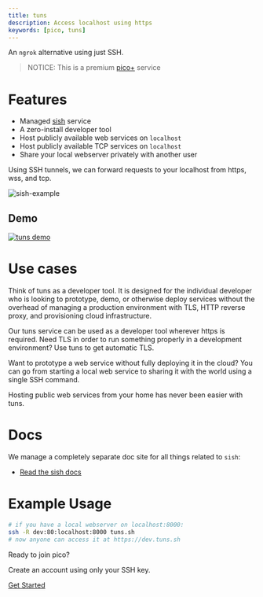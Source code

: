 ```yaml
---
title: tuns
description: Access localhost using https
keywords: [pico, tuns]
---
```


An `ngrok` alternative using just SSH.

> NOTICE: This is a premium [pico+](/plus) service

# Features

- Managed [sish](https://docs.ssi.sh) service
- A zero-install developer tool
- Host publicly available web services on `localhost`
- Host publicly available TCP services on `localhost`
- Share your local webserver privately with another user

Using SSH tunnels, we can forward requests to your localhost from https, wss,
and tcp.

![sish-example](https://docs.ssi.sh/hiw-sish-public.png)

## Demo

[![tuns demo](https://img.youtube.com/vi/wZHiuR9RqGw/0.jpg)](https://www.youtube.com/watch?v=wZHiuR9RqGw)

# Use cases

Think of tuns as a developer tool. It is designed for the individual developer
who is looking to prototype, demo, or otherwise deploy services without the
overhead of managing a production environment with TLS, HTTP reverse proxy, and
provisioning cloud infrastructure.

Our tuns service can be used as a developer tool wherever https is required.
Need TLS in order to run something properly in a development environment? Use
tuns to get automatic TLS.

Want to prototype a web service without fully deploying it in the cloud? You can
go from starting a local web service to sharing it with the world using a single
SSH command.

Hosting public web services from your home has never been easier with tuns.

# Docs

We manage a completely separate doc site for all things related to `sish`:

- [Read the sish docs](https://docs.ssi.sh)

# Example Usage

```bash
# if you have a local webserver on localhost:8000:
ssh -R dev:80:localhost:8000 tuns.sh
# now anyone can access it at https://dev.tuns.sh
```

Ready to join pico?

<div class="flex flex-col items-center justify-center">
  <p>Create an account using only your SSH key.</p>
  <a href="/getting-started" class="btn-link">Get Started</a>
</div>
